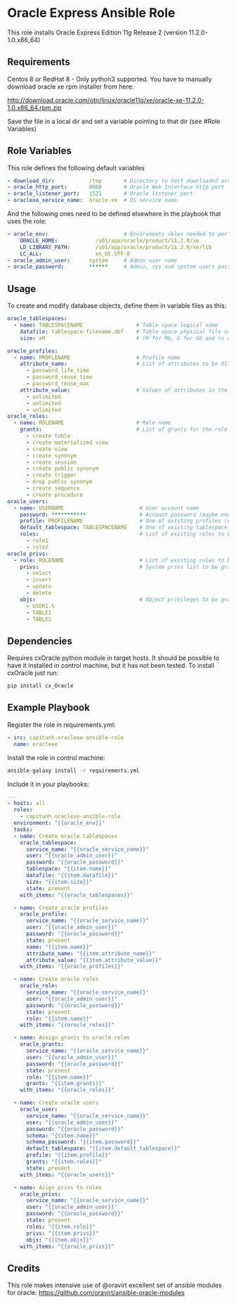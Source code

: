 Oracle Express Ansible Role
=========

This role installs Oracle Express Edition 11g Release 2 (version 11.2.0-1.0.x86_64)

Requirements
------------
Centos 8 or RedHat 8 - Only python3 supported. You have to manually download oracle xe rpm installer from here:

http://download.oracle.com/otn/linux/oracle11g/xe/oracle-xe-11.2.0-1.0.x86_64.rpm.zip

Save the file in a local dir and set a variable pointing to that dir (see #Role Variables)



Role Variables
--------------
This role defines the following default variables
```yaml
- download_dir:           /tmp       # Directory to host downloaded archive
- oracle_http_port:       8080       # Oracle Web Interface http port
- oracle_listener_port:   1521       # Oracle listener port
- oraclexe_service_name:  oracle-xe  # OS service name
```

And the following ones need to be defined elsewhere in the playbook that uses the role:
```yaml
- oracle_env:                        # Environemts vbles needed to perform sqlplus operations
    ORACLE_HOME:            /u01/app/oracle/product/11.2.0/xe
    LD_LIBRARY_PATH:        /u01/app/oracle/product/11.2.0/xe/lib
    LC_ALL:                 en_US.UTF-8
- oracle_admin_user:      system     # Admin user name
- oracle_password:        ******     # Admin, sys and system users passwords (maybe encripted inside a vault)
```

Usage
--------------
To create and modify database objects, define them in variable files as this:
```yaml
oracle_tablespaces:
  - name: TABLESPACENAME                 # Table space logical name
    datafile: tablespace-filename.dbf    # Table space physical file name
    size: xM                             # (M for Mb, G for Gb and so on)

oracle_profiles:
  - name: PROFLENAME                     # Profile name
    attribute_name:                      # List of attributes to be different from the defaults
      - password_life_time
      - password_reuse_time
      - password_reuse_max
    attribute_value:                     # Values of attributes in the same order
      - unlimited
      - unlimited
      - unlimited
oracle_roles:
  - name: ROLENAME                       # Role name
    grants:                              # List of grants for the role
      - create table
      - create materialized view
      - create view
      - create synonym
      - create session
      - create public synonym
      - create trigger
      - drop public synonym
      - create sequence
      - create procedure
oracle_users:
  - name: USERNAME                        # User account name
    password: ***********                 # Account password (maybe encripted inside a vault)
    profile: PROFILENAME                  # One of existing profiles (can be one of the previously defined above)
    default_tablespace: TABLESPACENAME    # One of existing tablespace (can be one of the previously defined above) or don't specify this variable to use default one
    roles:                                # List of existing roles to be applied to user (can be one of the previously defined above).
      - role1
      - role2
oracle_privs:
  - role: ROLENAME                        # List of existing roles to be granted privileges (can be one of the previously defined above). Can also be an username
    privs:                                # System privs list to be granted to this role
      - select
      - insert
      - update
      - delete
    objs:                                 # Object privileges to be granted to this role (can be one of the previously defined above). Can also be an username.
      - USER1.%
      - TABLE1
      - TABLE2
```

Dependencies
------------
Requires cxOracle python module in target hosts. It should be possible to have it installed in control machine, but it has not been tested. To install cxOracle just run:
```bash
pip install cx_Oracle
```

Example Playbook
----------------
Register the role in requirements.yml:
```yaml
- src: capitanh.oraclexe-ansible-role
  name: oraclexe
```

Install the role in control machine:
```bash
ansible-galaxy install -r requirements.yml

```

Include it in your playbooks:
```yaml
---
- hosts: all
  roles:
    - capitanh.oraclexe-ansible-role
  environment: "{{oracle_env}}"
  tasks:
  - name: Create oracle tablespaces
    oracle_tablespace:
      service_name: "{{oracle_service_name}}"
      user: "{{oracle_admin_user}}"
      password: "{{oracle_password}}"
      tablespace: "{{item.name}}"
      datafile: "{{item.datafile}}"
      size: "{{item.size}}"
      state: present
    with_items: "{{oracle_tablespaces}}"

  - name: Create oracle profiles
    oracle_profile:
      service_name: "{{oracle_service_name}}"
      user: "{{oracle_admin_user}}"
      password: "{{oracle_password}}"
      state: present
      name: "{{item.name}}"
      attribute_name: "{{item.attribute_name}}"
      attribute_value: "{{item.attribute_value}}"
    with_items: "{{oracle_profiles}}"

  - name: Create oracle roles
    oracle_role:
      service_name: "{{oracle_service_name}}"
      user: "{{oracle_admin_user}}"
      password: "{{oracle_password}}"
      state: present
      role: "{{item.name}}"
    with_items: "{{oracle_roles}}"

  - name: Assign grants to oracle roles
    oracle_grants:
      service_name: "{{oracle_service_name}}"
      user: "{{oracle_admin_user}}"
      password: "{{oracle_password}}"
      state: present
      role: "{{item.name}}"
      grants: "{{item.grants}}"
    with_items: "{{oracle_roles}}"

  - name: Create oracle users
    oracle_user:
      service_name: "{{oracle_service_name}}"
      user: "{{oracle_admin_user}}"
      password: "{{oracle_password}}"
      schema: "{{item.name}}"
      schema_password: "{{item.password}}"
      default_tablespace: "{{item.default_tablespace}}"
      profile: "{{item.profile}}"
      grants: "{{item.roles}}"
      state: present
    with_items: "{{oracle_users}}"

  - name: Asign privs to roles
    oracle_privs:
      service_name: "{{oracle_service_name}}"
      user: "{{oracle_admin_user}}"
      password: "{{oracle_password}}"
      state: present
      roles: "{{item.role}}"
      privs: "{{item.privs}}"
      objs: "{{item.objs}}"
    with_items: "{{oracle_privs}}"

```

Credits
-------
This role makes intensive use of @oravirt excellent set of ansible modules for oracle:
https://github.com/oravirt/ansible-oracle-modules

